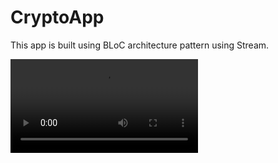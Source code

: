 #   CryptoApp

This app is built using BLoC architecture pattern using Stream. 

![Crypto App](Firebase_login.mov#center)

